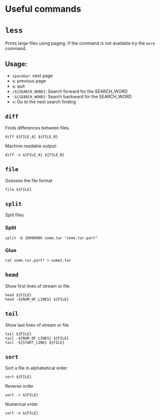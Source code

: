 # Useful commands

# ```less```
Prints large files using paging.
If the command is not available try the ```more``` command.
## Usage:
* ```spacebar```: next page
* ```b```: previous page
* ```q```: quit
* ```/${SEARCH_WORD}```: Search forward for the SEARCH_WORD
* ```:${SEARCH_WORD}```: Search backward for the SEARCH_WORD
* ```n```: Go to the next search finding

## ```diff```
Finds differences between files.
```
diff ${FILE_A} ${FILE_B}
```
Machine readable output:
```
diff -u ${FILE_A} ${FILE_B}
```

## ```file```
Guesses the file format
```
file ${FILE}
```

## ```split```
Split files

### Split
```
split -b 1000000k some.tar "some.tar.part"
```

### Glue
```
cat some.tar.part* > some2.tar
```

## ```head```
Show first lines of stream or file
```
head ${FILE}
head -${NUM_OF_LINES} ${FILE}
```

## ```tail```
Show last lines of stream or file
```
tail ${FILE}
tail -${NUM_OF_LINES} ${FILE}
tail -${START_LINE} ${FILE}
```

## ```sort```
Sort a file in alphabetical order
```
sort ${FILE}
```
Reverse order
```
sort -r ${FILE}
```
Numerical order
```
sort -n ${FILE}
```
